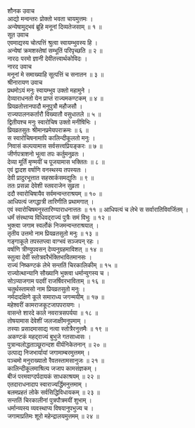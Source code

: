 शौनक उवाच  
आद्यो मन्वन्तरः प्रोक्तो भवता चायमुत्तमः ।  
अन्येषामुद्भवं ब्रूहि मनूनां दिव्यतेजसाम् ॥ १ ॥  
सूत उवाच  
एवमाद्यस्य चोत्पत्तिं श्रुत्वा स्वायम्भुवस्य हि ।  
अन्येषां क्रमशस्तेषां सम्भूतिं परिपृच्छति ॥ २ ॥  
नारदः परमो ज्ञानी देवीतत्त्वार्थकोविदः ।  
नारद उवाच  
मनूनां मे समाख्याहि सूत्पत्तिं च सनातन ॥ ३ ॥  
श्रीनारायण उवाच  
प्रथमोऽयं मनुः स्वायम्भुव उक्तो महामुने ।  
देव्याराधनतो येन प्राप्तं राज्यमकण्टकम् ॥ ४ ॥  
प्रियव्रतोत्तानपादौ मनुपुत्रौ महौजसौ ।  
राज्यपालनकर्तारौ विख्यातौ वसुधातले ॥ ५ ॥  
द्वितीयश्च मनुः स्वारोचिष उक्तो मनीषिभिः ।  
प्रियव्रतसुतः श्रीमानप्रमेयपराक्रमः ॥ ६ ॥  
स स्वारोचिषनामापि कालिन्दीकूलतो मनुः ।  
निवासं कल्पयामास सर्वसत्त्वप्रियङ्‌करः ॥ ७ ॥  
जीर्णपत्राशनो भूत्वा तपः कर्तुमनुव्रतः ।  
देव्या मूर्तिं मृण्मयीं च पूजयामास भक्तितः ॥ ८ ॥  
एवं द्वादश वर्षाणि वनस्थस्य तपस्यतः ।  
देवी प्रादुरभूत्तात सहस्रार्कसमद्युतिः ॥ ९ ॥  
ततः प्रसन्ना देवेशी स्तवराजेन सुव्रता ।  
ददौ स्वारोचिषायैव सर्वमन्वन्तराश्रयम् ॥ १० ॥  
आधिपत्यं जगद्धात्री तारिणीति प्रथामगात् ।  
एवं स्वारोचिषमनुस्तारिण्याराधनात्ततः ॥ ११ ॥
आधिपत्यं च लेभे स सर्वारातिविवर्जितम् ।  
धर्मं संस्थाप्य विधिवद्‌राज्यं पुत्रैः समं विभुः ॥ १२ ॥  
भुक्त्वा जगाम स्वर्लोकं निजमन्वन्तराश्रयात् ।  
तृतीय उत्तमो नाम प्रियव्रतसुतो मनुः ॥ १३ ॥  
गङ्‌गाकूले तपस्तप्त्वा वाग्भवं सञ्जपन् रहः ।  
वर्षाणि त्रीण्युपवसन् देव्यनुग्रहमाविशत् ॥ १४ ॥  
स्तुत्वा देवीं स्तोत्रवरैर्भक्तिभावितमानसः ।  
राज्यं निष्कण्टकं लेभे सन्ततिं चिरकालिकीम् ॥ १५ ॥  
राज्योत्थान्यानि सौख्यानि भुक्त्वा धर्मान्युगस्य च ।  
सोऽप्याजगाम पदवीं राजर्षिवरभाविताम् ॥ १६ ॥  
चतुर्थस्तामसो नाम प्रियव्रतसुतो मनुः ।  
नर्मदादक्षिणे कूले समाराध्य जगन्मयीम् ॥ १७ ॥  
महेश्वरीं कामराजकूटजापपरायणः ।  
वासन्ते शारदे काले नवरात्रसपर्यया ॥ १८ ॥  
तोषयामास देवेशीं जलजाक्षीमनूपमाम् ।  
तस्याः प्रसादमासाद्य नत्वा स्तोत्रैरनुत्तमैः ॥ १९ ॥  
अकण्टकं महद्‌राज्यं बुभुजे गतसाध्वसः ।  
पुत्रान्वलोद्धताञ्छूरान्दश वीर्यनिकेतनान् ॥ २० ॥  
उत्पाद्य निजभार्यायां जगामाम्बरमुत्तमम् ।  
पञ्चमो मनुराख्यातो रैवतस्तामसानुजः ॥ २१ ॥  
कालिन्दीकूलमाश्रित्य जजाप कामसंज्ञकम् ।  
बीजं परमवाग्दर्पदायकं साधकाश्रयम् ॥ २२ ॥  
एतदाराधनादाप स्वाराज्यर्द्धिमनुत्तमाम् ।  
बलमप्रहतं लोके सर्वसिद्धिविधायकम् ॥ २३ ॥  
सन्ततिं चिरकालीनां पुत्रपौत्रमयीं शुभाम् ।  
धर्मान्व्यस्य व्यवस्थाप्य विषयानुपभुज्य च ।  
जगामाप्रतिमः शूरो महेन्द्रालयमुत्तमम् ॥ २४ ॥

